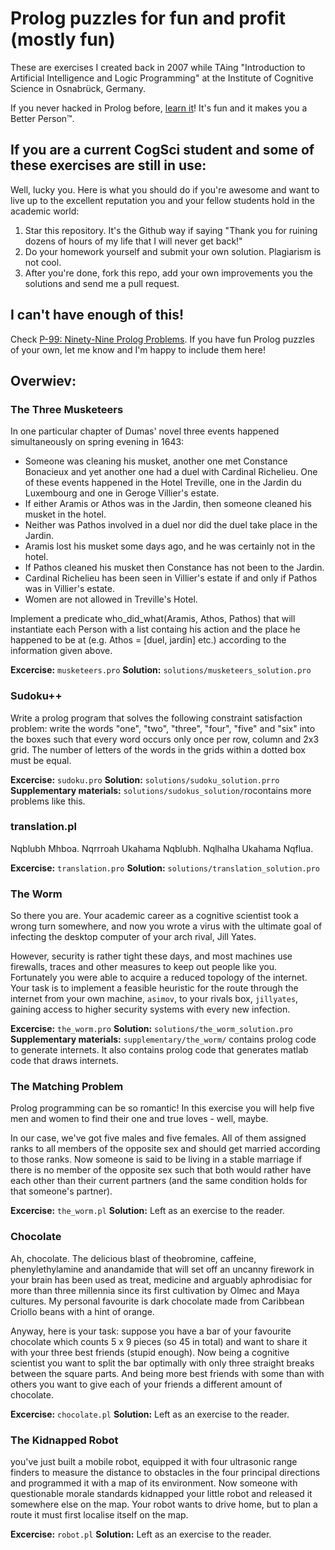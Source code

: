 # Prolog puzzles for fun and profit (mostly fun)

These are exercises I created back in 2007 while TAing "Introduction to Artificial Intelligence and Logic Programming" at the Institute of Cognitive Science in Osnabrück, Germany.

If you never hacked in Prolog before, [learn it](http://www.learnprolognow.org)! It's fun and it makes you a Better Person™.

## If you are a current CogSci student and some of these exercises are still in use:

Well, lucky you. Here is what you should do if you're awesome and want to live up to the excellent reputation you and your fellow students hold in the academic world:

1. Star this repository. It's the Github way if saying "Thank you for ruining dozens of hours of my life that I will never get back!"
2. Do your homework yourself and submit your own solution. Plagiarism is not cool.
3. After you're done, fork this repo, add your own improvements you the solutions and send me a pull request.

## I can't have enough of this!

Check [P-99: Ninety-Nine Prolog Problems](https://sites.google.com/site/prologsite/prolog-problems). If you have fun Prolog puzzles of your own, let me know and I'm happy to include them here!

## Overwiev:

### The Three Musketeers

 In one particular chapter of Dumas' novel three events happened simultaneously on spring evening in 1643:

 * Someone was cleaning his musket, another one met Constance Bonacieux and yet another one had a duel with Cardinal Richelieu. One of these events happened in the Hotel Treville, one in the Jardin du Luxembourg and one in Geroge Villier's estate.
 * If either Aramis or Athos was in the Jardin, then someone cleaned his musket in the hotel.
 * Neither was Pathos involved in a duel nor did the duel take place in the Jardin.
 * Aramis lost his musket some days ago, and he was certainly not in the hotel.
 * If Pathos cleaned his musket then Constance has not been to the Jardin.
 * Cardinal Richelieu has been seen in Villier's estate if and only if Pathos was in Villier's estate.
 * Women are not allowed in Treville's Hotel.

Implement a predicate who_did_what(Aramis, Athos, Pathos) that will instantiate each Person with a list containg his action and the place he happened to be at (e.g. Athos = [duel, jardin] etc.) according to the information given above.

__Excercise:__ `musketeers.pro`
__Solution:__ `solutions/musketeers_solution.pro`


### Sudoku++

Write a prolog program that solves the following constraint satisfaction problem: write the words "one", "two", "three", "four", "five" and "six" into the boxes such that every word occurs only once per row, column and 2x3 grid. The number of letters of the words in the grids within a dotted box must be equal.

__Excercise:__ `sudoku.pro`
__Solution:__ `solutions/sudoku_solution.prro`
__Supplementary materials:__ `solutions/sudokus_solution/`rocontains more problems like this.

### translation.pl

Nqblubh Mhboa. Nqrrroah Ukahama Nqblubh. Nqlhalha Ukahama Nqflua.

__Excercise:__ `translation.pro`
__Solution:__ `solutions/translation_solution.pro`

### The Worm

So there you are. Your academic career as a cognitive scientist took a wrong turn somewhere, and now you wrote a virus with the ultimate goal of infecting the desktop computer of your arch rival, Jill Yates.

However, security is rather tight these days, and most machines use firewalls, traces and other measures to keep out people like you. Fortunately you were able to acquire a reduced topology of the internet. Your task is to implement a feasible heuristic for the route through the internet from your own machine, `asimov`, to your rivals box, `jillyates`, gaining access to higher security systems with every new infection.

__Excercise:__ `the_worm.pro`
__Solution:__ `solutions/the_worm_solution.pro`
__Supplementary materials:__ `supplementary/the_worm/` contains prolog code to generate internets. It also contains prolog code that generates matlab code that draws internets.

### The Matching Problem

Prolog programming can be so romantic! In this exercise you will help five men and women to find their one and true loves - well, maybe.

In our case, we've got five males and five females. All of them assigned ranks to all members of the opposite sex and should get married according to those ranks. Now someone is said to be living in a stable marriage if there is no member of the opposite sex such that both would rather have each other than their current partners (and the same condition holds for that someone's partner).

__Excercise:__ `the_worm.pl`
__Solution:__ Left as an exercise to the reader.

### Chocolate

Ah, chocolate. The delicious blast of theobromine, caffeine, phenylethylamine and anandamide that will set off an uncanny firework in your brain has been used as treat, medicine and arguably aphrodisiac for more than three millennia since its first cultivation by Olmec and Maya cultures. My personal favourite is dark chocolate made from Caribbean Criollo beans with a hint of orange.

Anyway, here is your task: suppose you have a bar of your favourite chocolate which counts 5 x 9 pieces (so 45 in total) and want to share it with your three best friends (stupid enough). Now being a cognitive scientist you want to split the bar optimally with only three straight breaks between the square parts. And being more best friends with some than with others you want to give each of your friends a different amount of chocolate.

__Excercise:__ `chocolate.pl`
__Solution:__ Left as an exercise to the reader.


### The Kidnapped Robot

you've just built a mobile robot, equipped it with four ultrasonic range finders to measure the distance to obstacles in the four principal directions and programmed it with a map of its environment. Now someone with questionable morale standards kidnapped your little robot and released it somewhere else on the map. Your robot wants to drive home, but to plan a route it must first localise itself on the map.

__Excercise:__ `robot.pl`
__Solution:__ Left as an exercise to the reader.
